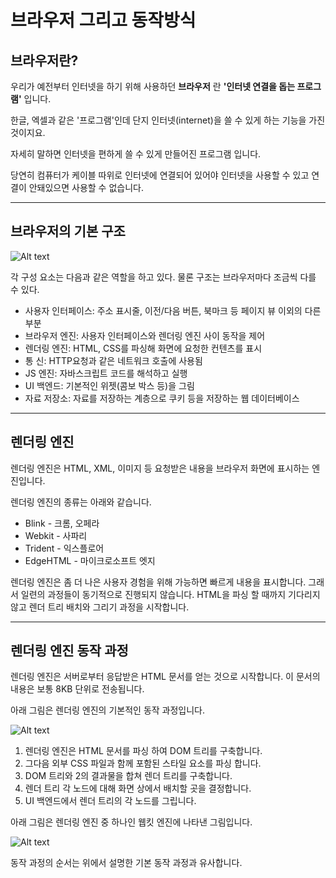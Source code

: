# 브라우저 그리고 동작방식

## 브라우저란?

우리가 예전부터 인터넷을 하기 위해 사용하던 **브라우저** 란 **'인터넷 연결을 돕는 프로그램'** 입니다.

한글, 엑셀과 같은 '프로그램'인데 단지 인터넷(internet)을 쓸 수 있게 하는 기능을 가진 것이지요. 

자세히 말하면 인터넷을 편하게 쓸 수 있게 만들어진 프로그램 입니다. 

당연히 컴퓨터가 케이블 따위로 인터넷에 연결되어 있어야 인터넷을 사용할 수 있고 연결이 안돼있으면 사용할 수 없습니다. 

***

## 브라우저의 기본 구조

![Alt text](https://velog.velcdn.com/images/thyoondev/post/9cf5cb0d-91bf-41ac-9693-ddf51d2f5fbd/1608995695700browser_structure-min.png)

각 구성 요소는 다음과 같은 역할을 하고 있다. 물론 구조는 브라우저마다 조금씩 다를 수 있다.

- 사용자 인터페이스: 주소 표시줄, 이전/다음 버튼, 북마크 등 페이지 뷰 이외의 다른 부분
- 브라우저 엔진: 사용자 인터페이스와 렌더링 엔진 사이 동작을 제어
- 렌더링 엔진: HTML, CSS를 파싱해 화면에 요청한 컨텐츠를 표시
- 통 신: HTTP요청과 같은 네트워크 호출에 사용됨
- JS 엔진: 자바스크립트 코드를 해석하고 실행
- UI 백엔드: 기본적인 위젯(콤보 박스 등)을 그림
- 자료 저장소: 자료를 저장하는 계층으로 쿠키 등을 저장하는 웹 데이터베이스

***

## 렌더링 엔진

렌더링 엔진은 HTML, XML, 이미지 등 요청받은 내용을 브라우저 화면에 표시하는 엔진입니다.

렌더링 엔진의 종류는 아래와 같습니다. 
- Blink - 크롬, 오페라 
- Webkit - 사파리
- Trident - 익스플로어
- EdgeHTML - 마이크로소프트 엣지 

렌더링 엔진은 좀 더 나은 사용자 경험을 위해 가능하면 빠르게 내용을 표시합니다. 그래서 일련의 과정들이 동기적으로 진행되지 않습니다. HTML을 파싱 할 때까지 기다리지 않고 렌더 트리 배치와 그리기 과정을 시작합니다.   

***

## 렌더링 엔진 동작 과정

렌더링 엔진은 서버로부터 응답받은 HTML 문서를 얻는 것으로 시작합니다. 이 문서의 내용은 보통 8KB 단위로 전송됩니다. 

아래 그림은 렌더링 엔진의 기본적인 동작 과정입니다.

![Alt text](https://img1.daumcdn.net/thumb/R1280x0/?scode%3Dmtistory2%26fname%3Dhttps%3A%2F%2Fblog.kakaocdn.net%2Fdn%2FWbcmc%2Fbtrb2ccbSyK%2F2TYYpp5TvLFkdVbSYFIq3K%2Fimg.png)

1. 렌더링 엔진은 HTML 문서를 파싱 하여 DOM 트리를 구축합니다.
2. 그다음 외부 CSS 파일과 함께 포함된  스타일 요소를 파싱 합니다.
3. DOM 트리와 2의 결과물을 합쳐 렌더 트리를 구축합니다. 
4. 렌더 트리 각 노드에 대해 화면 상에서 배치할 곳을 결정합니다. 
5. UI 백엔드에서 렌더 트리의 각 노드를 그립니다. 

아래 그림은 렌더링 엔진 중 하나인 웹킷 엔진에  나타낸 그림입니다. 

![Alt text](https://img1.daumcdn.net/thumb/R1280x0/?scode%3Dmtistory2%26fname%3Dhttps%3A%2F%2Fblog.kakaocdn.net%2Fdn%2Flaupf%2Fbtrb2k8Jd5L%2FuqmWtkHRlnZg3DwXyyMND1%2Fimg.png)

동작 과정의 순서는 위에서 설명한 기본 동작 과정과 유사합니다. 